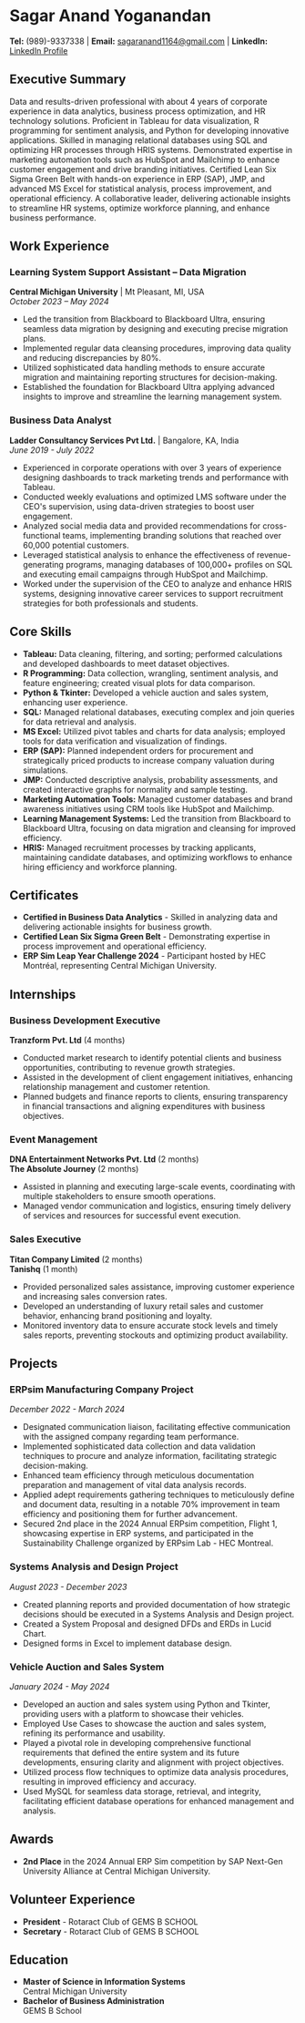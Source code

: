 # Sagar Anand Yoganandan

**Tel:** (989)-9337338 | **Email:** sagaranand1164@gmail.com | **LinkedIn:** [LinkedIn Profile](#)

## Executive Summary
Data and results-driven professional with about 4 years of corporate experience in data analytics, business process optimization, and HR technology solutions. Proficient in Tableau for data visualization, R programming for sentiment analysis, and Python for developing innovative applications. Skilled in managing relational databases using SQL and optimizing HR processes through HRIS systems. Demonstrated expertise in marketing automation tools such as HubSpot and Mailchimp to enhance customer engagement and drive branding initiatives. Certified Lean Six Sigma Green Belt with hands-on experience in ERP (SAP), JMP, and advanced MS Excel for statistical analysis, process improvement, and operational efficiency. A collaborative leader, delivering actionable insights to streamline HR systems, optimize workforce planning, and enhance business performance.

## Work Experience
### Learning System Support Assistant – Data Migration  
**Central Michigan University** | Mt Pleasant, MI, USA  
*October 2023 – May 2024*  
- Led the transition from Blackboard to Blackboard Ultra, ensuring seamless data migration by designing and executing precise migration plans.
- Implemented regular data cleansing procedures, improving data quality and reducing discrepancies by 80%.
- Utilized sophisticated data handling methods to ensure accurate migration and maintaining reporting structures for decision-making.
- Established the foundation for Blackboard Ultra applying advanced insights to improve and streamline the learning management system.

### Business Data Analyst  
**Ladder Consultancy Services Pvt Ltd.** | Bangalore, KA, India  
*June 2019 - July 2022*  
- Experienced in corporate operations with over 3 years of experience designing dashboards to track marketing trends and performance with Tableau.
- Conducted weekly evaluations and optimized LMS software under the CEO's supervision, using data-driven strategies to boost user engagement.
- Analyzed social media data and provided recommendations for cross-functional teams, implementing branding solutions that reached over 60,000 potential customers.
- Leveraged statistical analysis to enhance the effectiveness of revenue-generating programs, managing databases of 100,000+ profiles on SQL and executing email campaigns through HubSpot and Mailchimp.
- Worked under the supervision of the CEO to analyze and enhance HRIS systems, designing innovative career services to support recruitment strategies for both professionals and students.

## Core Skills
- **Tableau:** Data cleaning, filtering, and sorting; performed calculations and developed dashboards to meet dataset objectives.
- **R Programming:** Data collection, wrangling, sentiment analysis, and feature engineering; created visual plots for data comparison.
- **Python & Tkinter:** Developed a vehicle auction and sales system, enhancing user experience.
- **SQL:** Managed relational databases, executing complex and join queries for data retrieval and analysis.
- **MS Excel:** Utilized pivot tables and charts for data analysis; employed tools for data verification and visualization of findings.
- **ERP (SAP):** Planned independent orders for procurement and strategically priced products to increase company valuation during simulations.
- **JMP:** Conducted descriptive analysis, probability assessments, and created interactive graphs for normality and sample testing.
- **Marketing Automation Tools:** Managed customer databases and brand awareness initiatives using CRM tools like HubSpot and Mailchimp.
- **Learning Management Systems:** Led the transition from Blackboard to Blackboard Ultra, focusing on data migration and cleansing for improved efficiency.
- **HRIS:** Managed recruitment processes by tracking applicants, maintaining candidate databases, and optimizing workflows to enhance hiring efficiency and workforce planning.

## Certificates
- **Certified in Business Data Analytics** - Skilled in analyzing data and delivering actionable insights for business growth.
- **Certified Lean Six Sigma Green Belt** - Demonstrating expertise in process improvement and operational efficiency.
- **ERP Sim Leap Year Challenge 2024** - Participant hosted by HEC Montréal, representing Central Michigan University.

## Internships
### Business Development Executive  
**Tranzform Pvt. Ltd** (4 months)  
- Conducted market research to identify potential clients and business opportunities, contributing to revenue growth strategies.
- Assisted in the development of client engagement initiatives, enhancing relationship management and customer retention.
- Planned budgets and finance reports to clients, ensuring transparency in financial transactions and aligning expenditures with business objectives.

### Event Management  
**DNA Entertainment Networks Pvt. Ltd** (2 months)  
**The Absolute Journey** (2 months)  
- Assisted in planning and executing large-scale events, coordinating with multiple stakeholders to ensure smooth operations.
- Managed vendor communication and logistics, ensuring timely delivery of services and resources for successful event execution.

### Sales Executive  
**Titan Company Limited** (2 months)  
**Tanishq** (1 month)  
- Provided personalized sales assistance, improving customer experience and increasing sales conversion rates.
- Developed an understanding of luxury retail sales and customer behavior, enhancing brand positioning and loyalty.
- Monitored inventory data to ensure accurate stock levels and timely sales reports, preventing stockouts and optimizing product availability.

## Projects
### ERPsim Manufacturing Company Project  
*December 2022 - March 2024*  
- Designated communication liaison, facilitating effective communication with the assigned company regarding team performance.
- Implemented sophisticated data collection and data validation techniques to procure and analyze information, facilitating strategic decision-making.
- Enhanced team efficiency through meticulous documentation preparation and management of vital data analysis records.
- Applied adept requirements gathering techniques to meticulously define and document data, resulting in a notable 70% improvement in team efficiency and positioning them for further advancement.
- Secured 2nd place in the 2024 Annual ERPsim competition, Flight 1, showcasing expertise in ERP systems, and participated in the Sustainability Challenge organized by ERPsim Lab - HEC Montreal.

### Systems Analysis and Design Project  
*August 2023 - December 2023*  
- Created planning reports and provided documentation of how strategic decisions should be executed in a Systems Analysis and Design project.
- Created a System Proposal and designed DFDs and ERDs in Lucid Chart.
- Designed forms in Excel to implement database design.

### Vehicle Auction and Sales System  
*January 2024 - May 2024*  
- Developed an auction and sales system using Python and Tkinter, providing users with a platform to showcase their vehicles.
- Employed Use Cases to showcase the auction and sales system, refining its performance and usability.
- Played a pivotal role in developing comprehensive functional requirements that defined the entire system and its future developments, ensuring clarity and alignment with project objectives.
- Utilized process flow techniques to optimize data analysis procedures, resulting in improved efficiency and accuracy.
- Used MySQL for seamless data storage, retrieval, and integrity, facilitating efficient database operations for enhanced management and analysis.

## Awards
- **2nd Place** in the 2024 Annual ERP Sim competition by SAP Next-Gen University Alliance at Central Michigan University.

## Volunteer Experience
- **President** - Rotaract Club of GEMS B SCHOOL
- **Secretary** - Rotaract Club of GEMS B SCHOOL

## Education
- **Master of Science in Information Systems**  
  Central Michigan University
- **Bachelor of Business Administration**  
  GEMS B School
